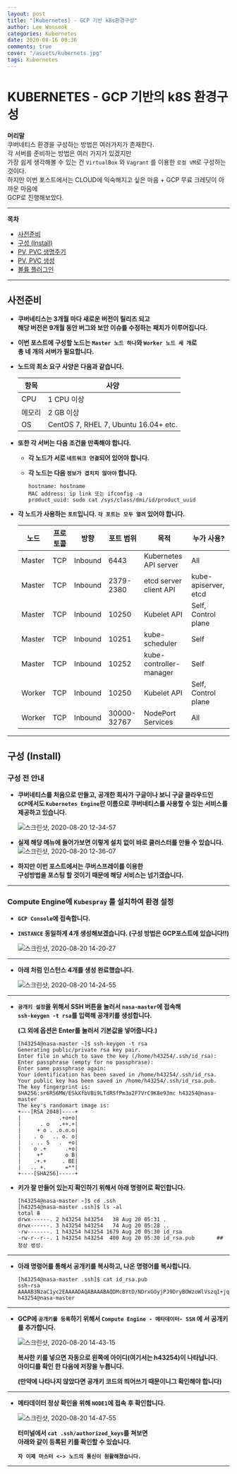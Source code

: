 ```yaml
---
layout: post
title: "[Kubernetes] - GCP 기반 k8s환경구성"
author: Lee Wonseok
categories: Kubernetes
date: 2020-08-16 09:36
comments: true
cover: "/assets/kubernets.jpg"
tags: Kubernetes
---
```




#  KUBERNETES - GCP 기반의 k8S 환경구성

**머리말**  
쿠버네티스 환경을 구성하는 방법은 여러가지가 존재한다.  
각 서버를 준비하는 방법은 여러 가지가 있겠지만  
가장 쉽게 생각해볼 수 있는 건 ``VirtualBox`` 와 ``Vagrant`` 를 이용한 ``로컬 VM``로 구성하는 것이다.    
하지만 이번 포스트에서는 CLOUD에 익숙해지고 싶은 마음 + GCP 무료 크레딧이 아까운 마음에  
GCP로 진행해보았다.

   
 
---

**목차**

- [사전준비](#a1)
- [구성 (Install)](#a2)
- [PV, PVC 생명주기](#a3)
- [PV, PVC 생성](#a4)
- [볼륨 플러그인](#a5)



---

## 사전준비   <a name="a1"></a>

* **쿠버네티스는 3개월 마다 새로운 버전이 릴리즈 되고**  
       **해당 버전은 9개월 동안 버그와 보안 이슈를 수정하는 패치가 이루어집니다.**  


* **이번 포스트에 구성할 노드는 ``Master 노드 하나``와 ``Worker 노드 세 개``로  
    총 네 개의 서버가 필요합니다.**

* **노드의 최소 요구 사양은 다음과 같습니다.**


    |항목|사양|
    |---|-------|
    |CPU|	1 CPU 이상
    |메모리|	2 GB 이상
    |OS|	CentOS 7, RHEL 7, Ubuntu 16.04+ etc.


* **또한 각 서버는 다음 조건을 만족해야 합니다.**

    * **각 노드가 서로 ``네트워크 연결``되어 있어야 합니다.**
    * **각 노드는 다음 ``정보가 겹치지 않아야`` 합니다.**

        ```
        hostname: hostname
        MAC address: ip link 또는 ifconfig -a
        product_uuid: sudo cat /sys/class/dmi/id/product_uuid
        ```

* **각 노드가 사용하는 ``포트``입니다. ``각 포트는 모두 열려`` 있어야 합니다.**

    |노드	|프로토콜|	방향|	포트 범위|	목적|	누가 사용?|
    |---|----|---|-----|---|-----|
    |Master|	TCP|	Inbound|	6443|	Kubernetes API server|	All
    |Master|	TCP|	Inbound|	2379-2380|	etcd server client API|	kube-apiserver, etcd
    |Master|	TCP|	Inbound|	10250|	Kubelet API	|Self, Control plane
    |Master|	TCP|	Inbound|	10251|	kube-scheduler|	Self
    |Master|	TCP|	Inbound|	10252|	kube-controller-manager|	Self
    |Worker|	TCP|	Inbound|	10250|	Kubelet API	|Self, Control plane
    |Worker|	TCP|	Inbound|	30000-32767|	NodePort Services|	All|


---

## 구성 (Install)  <a name="a2"></a>   

### **구성 전 안내**
* **쿠버네티스를 처음으로 만들고, 공개한 회사가 구글이나 보니 구글 클라우드인  
 ``GCP``에서도 ``Kubernetes Engine``란 이름으로 쿠버네티스를 사용할 수 있는 서비스를 제공하고 있습니다.**

    ![스크린샷, 2020-08-20 12-34-57](https://user-images.githubusercontent.com/69498804/90713985-91cef580-e2e1-11ea-98f2-09c7e0f72c9f.png)

* **실제 해당 메뉴에 들어가보면 이렇게 설치 없이 바로 클러스터를 만들 수 있습니다.**
![스크린샷, 2020-08-20 12-36-07](https://user-images.githubusercontent.com/69498804/90714040-ba56ef80-e2e1-11ea-91a7-51616910e81e.png)

* **하지만 이번 포스트에서는 쿠버스프레이를 이용한  
구성방법을 포스팅 할 것이기 때문에 해당 서비스는 넘기겠습니다.**

---

### Compute Engine에 ``Kubespray`` 를 설치하여 환경 설정

* **``GCP Console``에 접속합니다.**  

* **``INSTANCE`` 동일하게 4개 생성해보겠습니다. (구성 방법은 GCP포스트에 있습니다!!)**  

    ![스크린샷, 2020-08-20 14-20-27](https://user-images.githubusercontent.com/69498804/90719826-4e2fb800-e2f0-11ea-94d4-b8f9dc1d31f4.png)

---

* **아래 처럼 인스턴스 4개를 생성 완료했습니다.**

    ![스크린샷, 2020-08-20 14-24-55](https://user-images.githubusercontent.com/69498804/90720126-eded4600-e2f0-11ea-963e-c7d5203642b8.png)

---

* **``공개키 설정``을 위해서 SSH 버튼을 눌러서 ``nasa-master``에 접속해  
    ``ssh-keygen -t rsa``를 입력해 공개키를 생성합니다.**  

    **(그 외에 옵션은 Enter를 눌러서 기본값을 넣어줍니다.)**

    ```
    [h43254@nasa-master ~]$ ssh-keygen -t rsa
    Generating public/private rsa key pair.
    Enter file in which to save the key (/home/h43254/.ssh/id_rsa): 
    Enter passphrase (empty for no passphrase): 
    Enter same passphrase again: 
    Your identification has been saved in /home/h43254/.ssh/id_rsa.
    Your public key has been saved in /home/h43254/.ssh/id_rsa.pub.
    The key fingerprint is:
    SHA256:sr6RS6MW/ESkXfbVBi9LTdRSfPm3a2F7VrC9K8e93mc h43254@nasa-master
    The key's randomart image is:
    +---[RSA 2048]----+
    |            .+o+o|
    |      . o   .++.+|
    |     + o . .o.o.o|
    |    . o   .. o. o|
    |   . .. S   .  +o|
    |    o .+      .+o|
    |     +*       o B|
    |    .+.+     . BE|
    |   .. +.      =**|
    +----[SHA256]-----+
    ```

* **키가 잘 만들어 있는지 확인하기 위해서 아래 명령어로 확인합니다.** 

    ```
    [h43254@nasa-master ~]$ cd .ssh
    [h43254@nasa-master .ssh]$ ls -al
    total 8
    drwx------. 2 h43254 h43254   38 Aug 20 05:31 .
    drwx------. 3 h43254 h43254   74 Aug 20 05:28 ..
    -rw-------. 1 h43254 h43254 1679 Aug 20 05:30 id_rsa
    -rw-r--r--. 1 h43254 h43254  400 Aug 20 05:30 id_rsa.pub       ## 정상 생성.
    ```
---
    
* **아래 명령어를 통해서 공개키를 복사하고, 나온 명령어를 복사합니다.**
    
    ```
    [h43254@nasa-master .ssh]$ cat id_rsa.pub 
    ssh-rsa AAAAB3NzaC1yc2EAAAADAQABAAABAQDMcBYtD/NDrxGOyjPJ9DryBOWzoWlVszqI+jqSAUeAsZ+hwjTtyU60I3vuBn9Ge6HcgKfKUccUyGPickMyTXk2qzeMsa9iN0MOgLZ3GM//aFE5z6yoEvjPJ9KxQg9qRrLhUUWqYtBhyegBt26E+YdSWF24ZNutp7CRLtVQpwT/opMkY9XTseaD1kaj1BZF8ls2V5WNCgC504JfPKuKBVKcbuOwBIBv6TyZhhGXRWfKTKpma3/L5Yhc4qNOZGDo913/kkwlMpqPb4JQAEasXELfFPMou9vPOaKEK7CDdcJ/EOkXct7d43vnMRa8360okA+BMP7vJ4c4ElWW+T0op5rt h43254@nasa-master
    ```
---

* **GCP에 ``공개키를 등록``하기 위해서 ``Compute Engine - 메타데이터- SSH`` 에  서  공개키를 추가합니다.**  

    ![스크린샷, 2020-08-20 14-43-15](https://user-images.githubusercontent.com/69498804/90721321-7e2c8a80-e2f3-11ea-914e-8174cfc57d39.png)

    **복사한 키를 넣으면 자동으로 왼쪽에 아이디(여기서는  h43254)이 나타납니다.  
    아이디를 확인 한 다음에 저장을 누릅니다.**

    **(만약에 나타나지 않았다면 공개키 코드의 띄어쓰기 때문이니그 확인해야 합니다)**

---

* **메타데이터 정상 확인을 위해 ``NODE1``에 접속 후 확인합니다.**

    ![스크린샷, 2020-08-20 14-47-55](https://user-images.githubusercontent.com/69498804/90721650-25112680-e2f4-11ea-8d93-c6202a38f327.png)

    **터미널에서 ``cat .ssh/authorized_keys``를 쳐보면  
    아래와 같이 등록된 키를 확인할 수 있습니다.**


    **``자 이제 마스터 <-> 노드의 통신이 원활해졌습니다.``**

---